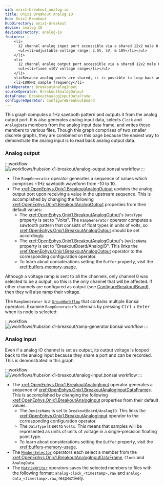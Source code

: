 ```yaml
---
uid: onix1-breakout_analog-io
title: Onix1 Breakout Analog IO
hub: Onix1 Breakout
hubDirectory: onix1-breakout
device: analog IO
deviceDirectory: analog-io
features: |
    <li>
      12 channel analog input port accessible via a shared 12x2 male 0.1" pitch header on the breakout
      <ul><li>adjustable voltage range: 2.5V, 5V, & 10V</li></ul>
    </li>
    <li>
      12 channel analog output port accessible via a shared 12x2 male 0.1" pitch header on the breakout
      <ul><li>fixed ±10V voltage range</li></ul>
    </li>
    <li>Because analog ports are shared, it is possible to loop back and record analog output data in real-time.</li>
    <li>100kHz sample frequency</li>
sinkOperator: BreakoutAnalogInput
sourceOperator: BreakoutAnalogOutput
dataFrame: BreakoutAnalogInputDataFrame
configureOperator: ConfigureBreakoutBoard
---
```


<!--
- use code tags where classes are hyperlinked?
- reverse the order of analog output and analog input in the quick-start and on the excerpt
-->

This graph computes a 1Hz sawtooth pattern and outputs it from the analog output port. It is also generates analog input data, selects `Clock` and `AnalogData` members from the analog input data frame, and writes those members to various files. Though this graph comprises of two smaller discrete graphs, they are combined on this page because the easiest way to demonstrate the analog input is to read back analog output data.

### Analog output

:::workflow
![/workflows/hubs/onix1-breakout/analog-output.bonsai workflow](../../../workflows/hubs/onix1-breakout/analog-output.bonsai)
:::

-   The `RampGenerator` operator generates a sequence of values which comprises ~1Hz sawtooth waveform from -10 to 10. 
-   The <xref:OpenEphys.Onix1.BreakoutAnalogOutput> updates the analog output port upon receiving a value in the upstream sequence. This is accomplished by changing the following <xref:OpenEphys.Onix1.BreakoutAnalogOutput> properties from their default values:
    - The <xref:OpenEphys.Onix1.BreakoutAnalogOutput>'s `DataType` property is set to "Volts". The `RampGenerator` operator computes a sawtooth pattern that consists of float types in units of volts, so <xref:OpenEphys.Onix1.BreakoutAnalogOutput> should be set accordingly.
    - The <xref:OpenEphys.Onix1.BreakoutAnalogOutput>'s `DeviceName` property is set to "BreakoutBoard/AnalogIO". This links the <xref:OpenEphys.Onix1.BreakoutAnalogOutput> operator to the corresponding configuration operator. 
    - To learn about considerations setting the `Buffer` property, visit the <xref:buffers-memory-usage>.


Although a voltage ramp is sent to all the channels, only channel 0
was selected to be a output, so this is the only channel that will be affected. If other channels
are configured as output (see [ConfigureBreakoutBoard](xref:onix1-breakout_configuration)), then they will
also ramp their voltage.

The `RampGenerator` is a
[`GroupWorkflow`](https://bonsai-rx.org/docs/articles/editor.html#workflow) that contains multiple Bonsai operators. 
Examine `RampGenerator`'s internals by pressing <kbd>Ctrl</kbd> + <kbd>Enter</kbd> when its node is selected:

:::workflow
![/workflows/hubs/onix1-breakout/ramp-generator.bonsai workflow](../../../workflows/hubs/onix1-breakout/ramp-generator.bonsai)
:::

<!-- content regarding setting operators commented out bc that's too much text I think -->

<!--
- The [`Timer`](https://bonsai-rx.org/docs/api/Bonsai.Shaders.Timer.html) operator generates a sequence of [`64-bit signed integer`](https://learn.microsoft.com/en-us/dotnet/api/system.int64?view=net-8.0) in 100ms intervals. This is accomplished by changing the following [`Timer`](https://bonsai-rx.org/docs/api/Bonsai.Shaders.Timer.html) properties from their default values:
  - The `Timer`'s `Period` property is set to "00:00:01". This corresponds to 10ms (100Hz) intervals.
- The value of the integers produced by the `Timer` operator is unimportant. The [`float`](https://bonsai-rx.org/docs/api/Bonsai.Expressions.FloatProperty.html) operator emits a float (with a value of 0.2 in our case) upon receiving an item from the upstream sequence. This is accomplished by changing the following [`Int`](https://bonsai-rx.org/docs/api/Bonsai.Expressions.IntProperty.html) properties from their default values:
  - The `Float`'s `Value` property is set to "0.2".
- The [`Accumulate`](https://bonsai-rx.org/docs/api/Bonsai.Reactive.Accumulate.html) operator generates a sequence of items whose values are incremented by the values of items in its input sequence. An item is emitted downstream when an item is received upstream.
- The [`Mod`](https://bonsai-rx.org/docs/api/Bonsai.Expressions.ModBuilder.html) operator generates a sequence of items whose values are equivalent to the values of the input sequence modulo 20. An item is emitted downstream when an item is received upstream. This is accomplished by changing the following [`Mod`](https://bonsai-rx.org/docs/api/Bonsai.Expressions.ModBuilder.html) properties from their default values:
  - The `Mod`'s `Value` property is set to "20".
- The [`Add`](https://bonsai-rx.org/docs/api/Bonsai.Expressions.AddBuilder.html) operator generates a sequence of items whose values are equivalent to the values of its input sequence minus 10. An item is emitted downstream when an item is received upstream. This is accomplished by changing the following [`Mod`](https://bonsai-rx.org/docs/api/Bonsai.Expressions.ModBuilder.html) properties from their default values:
  - The `Add`'s `Value` property is set to "-10".
- The [`BufferCount`](https://bonsai-rx.org/docs/api/Bonsai.Reactive.BufferCount.html) operator generates a sequence of buffers hold the values of the last 12 values of the input sequence. An item is emitted downstream when an item is received upstream. This is accomplished by changing the following [`BufferCount`](https://bonsai-rx.org/docs/api/Bonsai.Reactive.BufferCount.html) properties from their default values:
  - The `BufferCount`'s `Count` property is set to "12".
  - The `BufferCount`'s `Skip` value is set to "1". This sets the condition in which every new item in the input sequence generates a new buffer in the output sequence.
- The [`ConvertToArray`](https://bonsai-rx.org/docs/api/Bonsai.Dsp.ConvertToArray.html) operator generates a sequence of arrays converted from its input sequence of buffers. An item is emitted downstream when an item is received upstream.
- The [`WorkflowOutput`](https://bonsai-rx.org/docs/api/Bonsai.Expressions.WorkflowOutputBuilder.html) operator passes its input sequence to the `RampGenerator` operator in the parent workflow.
-->

### Analog input

Even if a analog IO channel is set as output, its output voltage is looped back to the analog input because they share a port and can be recorded. This is demonstrated in this graph 

:::workflow
![/workflows/hubs/onix1-breakout/analog-input.bonsai workflow](../../../workflows/hubs/onix1-breakout/analog-input.bonsai)
:::

- The <xref:OpenEphys.Onix1.BreakoutAnalogInput> operator generates a sequence of <xref:OpenEphys.Onix1.BreakoutAnalogInputDataFrame>s. This is accomplished by changing the following <xref:OpenEphys.Onix1.BreakoutAnalogInput> properties from their default values:
  - The `DeviceName` is set to `BreakoutBoard/AnalogIO`. This links the <xref:OpenEphys.Onix1.BreakoutAnalogInput> operator to the corresponding configuration operator. 
  - The `DataType` is set to `Volts`. This means that samples will be represented as units of units of voltage in a single-precision
    floating point type.
  - To learn about considerations setting the `Buffer` property, visit the <xref:buffers-memory-usage>.
- The [`MemberSelector`](https://bonsai-rx.org/docs/api/Bonsai.Expressions.MemberSelectorBuilder.html) operators each select a member from the <xref:OpenEphys.Onix1.BreakoutAnalogInputDataFrame>, `Clock` and `AnalogData`. 
- The [`MatrixWriter`](https://bonsai-rx.org/docs/api/Bonsai.Dsp.MatrixWriter.html) operators saves the selected members to files with the following format: `analog-clock_<timestamp>.raw` and `analog-data_<timestamp>.raw`, respectively. 

<!-- content regarding setting operators commented out bc that's too much text I think -->

<!--This is accomplished by changing the following `MatrixWriter` properties from their default properties:
  - The top [`MatrixWriter`](https://bonsai-rx.org/docs/api/Bonsai.Dsp.MatrixWriter.html)'s `Path` property is set to "analog-clock_.raw".
  - The top [`MatrixWriter`](https://bonsai-rx.org/docs/api/Bonsai.Dsp.MatrixWriter.html)'s `Path` property is set to "analog-data_.raw".
  - Both [`MatrixWriter`](https://bonsai-rx.org/docs/api/Bonsai.Dsp.MatrixWriter.html)'s `Suffix` property is set to "timestamp". -->
